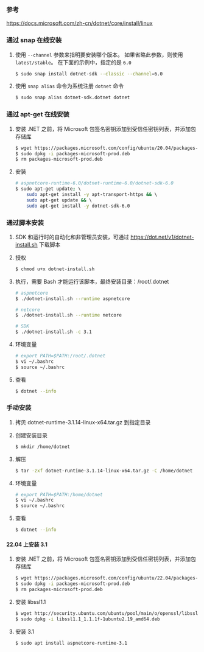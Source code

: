 ### 参考

  https://docs.microsoft.com/zh-cn/dotnet/core/install/linux

### 通过 snap 在线安装

1. 使用 `--channel` 参数来指明要安装哪个版本。 如果省略此参数，则使用 `latest/stable`。 在下面的示例中，指定的是 `6.0`
   
   ```bash
   $ sudo snap install dotnet-sdk --classic --channel=6.0
   ```

2. 使用 `snap alias` 命令为系统注册 `dotnet` 命令
   
   ```bash
   $ sudo snap alias dotnet-sdk.dotnet dotnet
   ```

### 通过 apt-get 在线安装

1. 安装 .NET 之前，将 Microsoft 包签名密钥添加到受信任密钥列表，并添加包存储库
   
   ```bash
   $ wget https://packages.microsoft.com/config/ubuntu/20.04/packages-microsoft-prod.deb -O packages-microsoft-prod.deb 
   $ sudo dpkg -i packages-microsoft-prod.deb
   $ rm packages-microsoft-prod.deb
   ```

2. 安装
   
   ```bash
   # aspnetcore-runtime-6.0/dotnet-runtime-6.0/dotnet-sdk-6.0
   $ sudo apt-get update; \  
       sudo apt-get install -y apt-transport-https && \  
       sudo apt-get update && \  
       sudo apt-get install -y dotnet-sdk-6.0
   ```

### 通过脚本安装

1. SDK 和运行时的自动化和非管理员安装，可通过 https://dot.net/v1/dotnet-install.sh 下载脚本

2. 授权
   
   ```bash
   $ chmod u+x dotnet-install.sh
   ```

3. 执行，需要 Bash 才能运行该脚本，最终安装目录：/root/.dotnet
   
   ```bash
   # aspnetcore
   $ ./dotnet-install.sh --runtime aspnetcore
   
   # netcore
   $ ./dotnet-install.sh --runtime netcore
   
   # SDK
   $ ./dotnet-install.sh -c 3.1  
   ```

4. 环境变量
   
   ```bash
   # export PATH=$PATH:/root/.dotnet
   $ vi ~/.bashrc
   $ source ~/.bashrc
   ```

5. 查看
   
   ```bash
   $ dotnet --info
   ```

### 手动安装

1. 拷贝 dotnet-runtime-3.1.14-linux-x64.tar.gz 到指定目录

2. 创建安装目录
   
   ```bash
   $ mkdir /home/dotnet
   ```

3. 解压
   
   ```bash
   $ tar -zxf dotnet-runtime-3.1.14-linux-x64.tar.gz -C /home/dotnet
   ```

4. 环境变量
   
   ```bash
   # export PATH=$PATH:/home/dotnet
   $ vi ~/.bashrc
   $ source ~/.bashrc
   ```

5. 查看
   
   ```bash
   $ dotnet --info
   ```

#### 22.04 上安装 3.1

1. 安装 .NET 之前，将 Microsoft 包签名密钥添加到受信任密钥列表，并添加包存储库
   
   ```bash
   $ wget https://packages.microsoft.com/config/ubuntu/22.04/packages-microsoft-prod.deb -O packages-microsoft-prod.deb 
   $ sudo dpkg -i packages-microsoft-prod.deb
   $ rm packages-microsoft-prod.deb
   ```

2. 安装 libssl1.1
   
   ```bash
   $ wget http://security.ubuntu.com/ubuntu/pool/main/o/openssl/libssl1.1_1.1.1f-1ubuntu2.19_amd64.deb 
   $ sudo dpkg -i libssl1.1_1.1.1f-1ubuntu2.19_amd64.deb
   ```

3. 安装 3.1
   
   ```bash
   $ sudo apt install aspnetcore-runtime-3.1
   ```